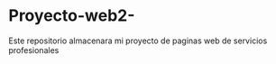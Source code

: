 # Proyecto-web2-
Este repositorio almacenara mi proyecto de paginas web de servicios profesionales 
